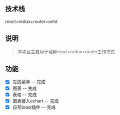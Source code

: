 ## 技术栈
react+redux+router+antd

## 说明
> 本项目主要用于理解react+redux+router工作方式

## 功能
- [x] 左边菜单 -- 完成
- [x] 图表 -- 完成
- [x] 表格 -- 完成
- [x] 图表接入echart -- 完成
- [x] 自写toast插件 -- 完成
